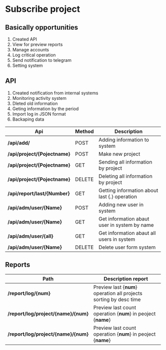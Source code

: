# Subscribe project

## Basically opportunities 
1. Created API 
2. View for preview reports
3. Manage accounts
4. Log critical operation
5. Send notification to telegram
6. Setting system


## API
1. Created notification from internal systems
2. Monitoring activity system
3. Dleted old information
4. Geting information by the period
5. Import log in JSON format
6. Backaping data

|Api|Method|Description|
|--|--|--|
|**/api/add/**|POST|Adding information to system|
|**/api/project/{Pojectname}**|POST|Make new project
|**/api/project/{Pojectname}**|GET|Sending all information by project
|**/api/project/{Pojectname}**|DELETE|Deleting all information by project
|**/api/report/last/{Number}**|GET|Getting information about last {.} operation
|**/api/adm/user/{Name}**|POST|Adding new user in system
|**/api/adm/user/{Name}**|GET|Get information abaut user in system by name
|**/api/adm/user/{all}**|GET|Get information abaut all users in system
|**/api/adm/user/{Name}**|DELETE|Delete user form system


## Reports 

|Path|Description report|
|--|--|
|**/report/log/{num}**|Preview last {**num**} operation all projects sorting by desc time|
|**/report/log/project/{name}/{num}**|Preview last count operation {**num**} in peoject {**name**}|
|**/report/log/project/{name}/{num}**|Preview last count operation {**num**} in peoject {**name**}|













